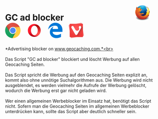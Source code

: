 # GC ad blocker<span> &nbsp; &nbsp; &nbsp; &nbsp; &nbsp; &nbsp; &nbsp; &nbsp; &nbsp; &nbsp; &nbsp; &nbsp; &nbsp; &nbsp; &nbsp; &nbsp; &nbsp; </span> <img src="/images/mozilla_firefox_logo_small.png" title="Mozilla Firefox" alt="Mozilla Firefox"> <span> &nbsp; </span> <img src="/images/google_chrome_logo_small.png" title="Google Chrom" alt="Google Chrom"> <span> &nbsp; </span> <img src="/images/opera_logo_small.png" title="Opera" alt="Opera"> <span> &nbsp; </span> <img src="/images/microsoft_edge_logo_small.png" title="Microsoft Edge" alt="Microsoft Edge"> <span> &nbsp; </span> <img src="/images/vivaldi_logo_small.png" title="Vivaldi" alt="Vivaldi"> 
*Advertising blocker on www.geocaching.com.*<br>
<br>
<br>
Das Script "GC ad blocker" blockiert und löscht Werbung auf allen Geocaching Seiten.<br>
<br>
Das Script spricht die Werbung auf den Geocaching Seiten explizit an, kommt also ohne unnötige Suchalgorithmen aus. Die Werbung wird nicht ausgeblendet, es werden vielmehr die Aufrufe der Werbung gelöscht, wodurch die Werbung erst gar nicht geladen wird.<br>
<br>
Wer einen allgemeinen Werbeblocker im Einsatz hat, benötigt das Script nicht. Sofern man die Geocaching Seiten im allgemeinen Werbeblocker unterdrücken kann, sollte das Script aber deutlich schneller sein.<br>


